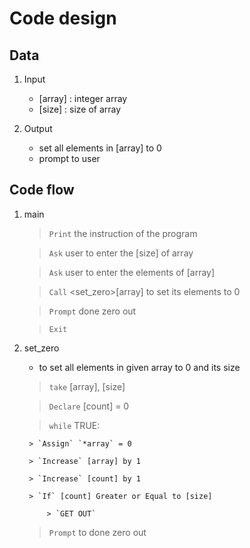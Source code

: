 
# Code design


## Data
1. Input
	- [array] : integer array
	- [size] : size of array

2. Output
	- set all elements in [array] to 0
	- prompt to user


## Code flow
1. main
	> `Print` the instruction of the program

	> `Ask` user to enter the [size] of array

	> `Ask` user to enter the elements of [array]

	> `Call` <set_zero>[array] to set its elements to 0

	> `Prompt` done zero out

	> `Exit`

2. set_zero
	- to set all elements in given array to 0 and its size

	> `take` [array], [size]

	> `Declare` [count] = 0

	> `while` TRUE:

		> `Assign` `*array` = 0

		> `Increase` [array] by 1

		> `Increase` [count] by 1

		> `If` [count] Greater or Equal to [size]

			> `GET OUT` 

	> `Prompt` to done zero out
